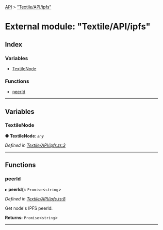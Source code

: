 [API](../README.md) > ["Textile/API/ipfs"](../modules/_textile_api_ipfs_.md)

# External module: "Textile/API/ipfs"

## Index

### Variables

* [TextileNode](_textile_api_ipfs_.md#textilenode)

### Functions

* [peerId](_textile_api_ipfs_.md#peerid)

---

## Variables

<a id="textilenode"></a>

###  TextileNode

**● TextileNode**: *`any`*

*Defined in [Textile/API/ipfs.ts:3](https://github.com/textileio/react-native-sdk/blob/912c704/lib/Textile/API/ipfs.ts#L3)*

___

## Functions

<a id="peerid"></a>

###  peerId

▸ **peerId**(): `Promise`<`string`>

*Defined in [Textile/API/ipfs.ts:8](https://github.com/textileio/react-native-sdk/blob/912c704/lib/Textile/API/ipfs.ts#L8)*

Get node's IPFS peerId.

**Returns:** `Promise`<`string`>

___

